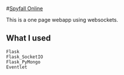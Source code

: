 #[Spyfall Online](https://spyfallonline.herokuapp.com/)

This is a one page webapp using websockets.

## What I used
```
Flask
Flask_SocketIO
Flask_PyMongo
Eventlet
```

